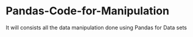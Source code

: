 # Pandas-Code-for-Manipulation
It will consists all the data manipulation done using Pandas for Data sets
